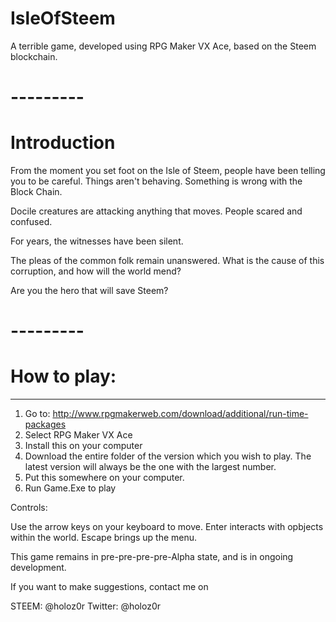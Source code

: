 # IsleOfSteem
A terrible game, developed using RPG Maker VX Ace, based on the Steem blockchain.
# ---------

# Introduction

From the moment you set foot on the Isle of Steem, people have been telling you to be careful. Things aren't behaving. Something is  wrong with the Block Chain. 

Docile creatures are attacking anything that moves. 
People scared and confused.  

For years, the witnesses have been silent.  

The pleas of the common folk remain unanswered. What is the cause of this corruption, and how will the world mend?

Are you the hero that will save Steem?

# ---------
# How to play:
---------
1. Go to: http://www.rpgmakerweb.com/download/additional/run-time-packages
2. Select RPG Maker VX Ace
3. Install this on your computer
4. Download the entire folder of the version which you wish to play.
    The latest version will always be the one with the largest number.
5. Put this somewhere on your computer.
6. Run Game.Exe to play

Controls:

Use the arrow keys on your keyboard to move.
Enter interacts with opbjects within the world.
Escape brings up the menu.

This game remains in pre-pre-pre-pre-Alpha state, and is in ongoing development. 

If you want to make suggestions, contact me on 

STEEM: @holoz0r
Twitter: @holoz0r 
